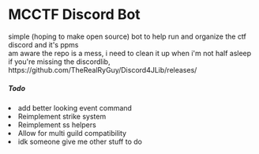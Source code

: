 <h1>MCCTF Discord Bot</h1>
simple (hoping to make open source) bot to help run and organize the ctf discord and it's ppms
<br>
am aware the repo is a mess, i need to clean it up when i'm not half asleep
<br>
if you're missing the discordlib, https://github.com/TheRealRyGuy/Discord4JLib/releases/
<h5>Todo</h5>
<li>add better looking event command</li>
<li>Reimplement strike system</li>
<li>Reimplement ss helpers</li>
<li>Allow for multi guild compatibility</li>
<li>idk someone give me other stuff to do</li>